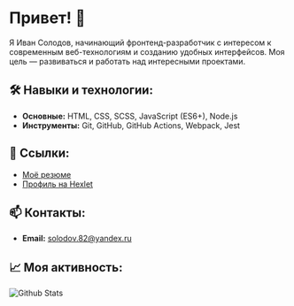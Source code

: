 # Привет! 👋

Я Иван Солодов, начинающий фронтенд-разработчик с интересом к современным веб-технологиям и созданию удобных интерфейсов. Моя цель — развиваться и работать над интересными проектами.

## 🛠 Навыки и технологии:

- **Основные:** HTML, CSS, SCSS, JavaScript (ES6+), Node.js
- **Инструменты:** Git, GitHub, GitHub Actions, Webpack, Jest

## 🔗 Ссылки:

- [Моё резюме]((https://cv.hexlet.io/ru/resumes/6828)е)
- [Профиль на Hexlet]([https://ru.hexlet.io/u/ваше_имя](https://ru.hexlet.io/u/solodov_vi))

## 📫 Контакты:

- **Email:** solodov.82@yandex.ru

## 📈 Моя активность:

![Github Stats](https://github-readme-stats.vercel.app/api?username=Vain560&show_icons=true&theme=default)

